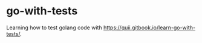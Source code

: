 # go-with-tests
Learning how to test golang code with https://quii.gitbook.io/learn-go-with-tests/. 

